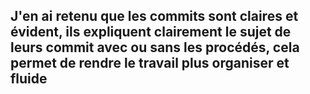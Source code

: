 ## J'en ai retenu que les commits sont claires et évident, ils expliquent clairement le sujet de leurs commit avec ou sans les procédés, cela permet de rendre le travail plus organiser et fluide